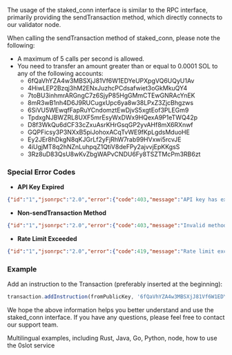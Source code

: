 The usage of the staked_conn interface is similar to the RPC interface, primarily providing the sendTransaction method, which directly connects to our validator node.

When calling the sendTransaction method of staked_conn, please note the following:

- A maximum of 5 calls per second is allowed.
- You need to transfer an amount greater than or equal to 0.0001 SOL to any of the following accounts:
  - 6fQaVhYZA4w3MBSXjJ81Vf6W1EDYeUPXpgVQ6UQyU1Av
  - 4HiwLEP2Bzqj3hM2ENxJuzhcPCdsafwiet3oGkMkuQY4
  - 7toBU3inhmrARGngC7z6SjyP85HgGMmCTEwGNRAcYnEK
  - 8mR3wB1nh4D6J9RUCugxUpc6ya8w38LPxZ3ZjcBhgzws
  - 6SiVU5WEwqfFapRuYCndomztEwDjvS5xgtEof3PLEGm9
  - TpdxgNJBWZRL8UXF5mrEsyWxDWx9HQexA9P1eTWQ42p
  - D8f3WkQu6dCF33cZxuAsrKHrGsqGP2yvAHf8mX6RXnwf
  - GQPFicsy3P3NXxB5piJohoxACqTvWE9fKpLgdsMduoHE
  - Ey2JEr8hDkgN8qKJGrLf2yFjRhW7rab99HVxwi5rcvJE
  - 4iUgjMT8q2hNZnLuhpqZ1QtiV8deFPy2ajvvjEpKKgsS
  - 3Rz8uD83QsU8wKvZbgWAPvCNDU6Fy8TSZTMcPm3RB6zt

### Special Error Codes ###

- **API Key Expired**
```json
{"id":"1","jsonrpc":"2.0","error":{"code":403,"message":"API key has expired"}}
  ```

- **Non-sendTransaction Method**
```json
{"id":"1","jsonrpc":"2.0","error":{"code":403,"message":"Invalid method"}}
  ```

- **Rate Limit Exceeded**
```json
{"id":"1","jsonrpc":"2.0","error":{"code":419,"message":"Rate limit exceeded"}}
```

### Example ###

Add an instruction to the Transaction (preferably inserted at the beginning):
```javascript
transaction.addInstruction(fromPublicKey, '6fQaVhYZA4w3MBSXjJ81Vf6W1EDYeUPXpgVQ6UQyU1Av', 100000);
```

We hope the above information helps you better understand and use the staked_conn interface. If you have any questions, please feel free to contact our support team.

Multilingual examples, including Rust, Java, Go, Python, node, how to use the 0slot service
